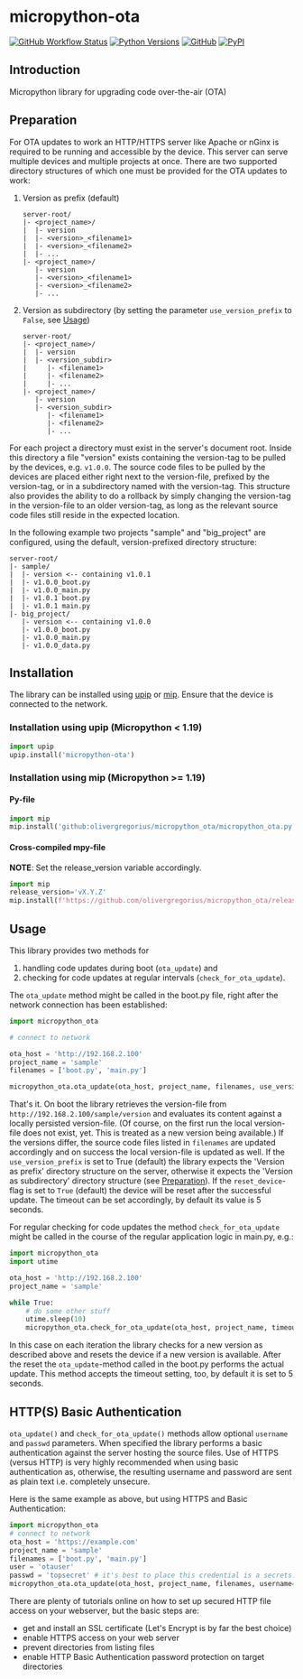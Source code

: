 # micropython-ota

[![GitHub Workflow Status](https://img.shields.io/github/workflow/status/olivergregorius/micropython_ota/Python%20Build?label=Python%20Build&logo=github)](https://github.com/olivergregorius/micropython_ota/actions/workflows/build.yml)
[![Python Versions](https://img.shields.io/pypi/pyversions/micropython-ota?label=Python)](https://pypi.org/project/micropython-ota/)
[![GitHub](https://img.shields.io/github/license/olivergregorius/micropython_ota?label=License)](https://github.com/olivergregorius/micropython_ota/blob/HEAD/LICENSE)
[![PyPI](https://img.shields.io/pypi/v/micropython-ota?label=PyPI)](https://pypi.org/project/micropython-ota/)

## Introduction

Micropython library for upgrading code over-the-air (OTA)

## Preparation

For OTA updates to work an HTTP/HTTPS server like Apache or nGinx is required to be running and accessible by the device. This server can serve multiple devices
and multiple projects at once. There are two supported directory structures of which one must be provided for the OTA updates to work:

1. Version as prefix (default)
    ```
    server-root/
    |- <project_name>/
    |  |- version
    |  |- <version>_<filename1>
    |  |- <version>_<filename2>
    |  |- ...
    |- <project_name>/
       |- version
       |- <version>_<filename1>
       |- <version>_<filename2>
       |- ...
    ```

2. Version as subdirectory (by setting the parameter `use_version_prefix` to `False`, see [Usage](#usage))
    ```
    server-root/
    |- <project_name>/
    |  |- version
    |  |- <version_subdir>
    |     |- <filename1>
    |     |- <filename2>
    |     |- ...
    |- <project_name>/
       |- version
       |- <version_subdir>
          |- <filename1>
          |- <filename2>
          |- ...
    ```

For each project a directory must exist in the server's document root. Inside this directory a file "version" exists containing the version-tag to be pulled
by the devices, e.g. `v1.0.0`. The source code files to be pulled by the devices are placed either right next to the version-file, prefixed by the version-tag,
or in a subdirectory named with the version-tag.
This structure also provides the ability to do a rollback by simply changing the version-tag in the version-file to an older version-tag, as long as the
relevant source code files still reside in the expected location.

In the following example two projects "sample" and "big_project" are configured, using the default, version-prefixed directory structure:

```
server-root/
|- sample/
|  |- version <-- containing v1.0.1
|  |- v1.0.0_boot.py
|  |- v1.0.0_main.py
|  |- v1.0.1 boot.py
|  |- v1.0.1 main.py
|- big_project/
   |- version <-- containing v1.0.0
   |- v1.0.0_boot.py
   |- v1.0.0_main.py
   |- v1.0.0_data.py
```

## Installation

The library can be installed using [upip](https://docs.micropython.org/en/latest/reference/glossary.html#term-upip) or
[mip](https://docs.micropython.org/en/latest/reference/packages.html). Ensure that the device is connected to the network.

### Installation using upip (Micropython < 1.19)

```python
import upip
upip.install('micropython-ota')
```

### Installation using mip (Micropython >= 1.19)

#### Py-file

```python
import mip
mip.install('github:olivergregorius/micropython_ota/micropython_ota.py')
```

#### Cross-compiled mpy-file

**NOTE**: Set the release_version variable accordingly.

```python
import mip
release_version='vX.Y.Z'
mip.install(f'https://github.com/olivergregorius/micropython_ota/releases/download/{release_version}/micropython_ota.mpy')
```

## Usage

This library provides two methods for

1. handling code updates during boot (`ota_update`) and
2. checking for code updates at regular intervals (`check_for_ota_update`).

The `ota_update` method might be called in the boot.py file, right after the network connection has been established:

```python
import micropython_ota

# connect to network

ota_host = 'http://192.168.2.100'
project_name = 'sample'
filenames = ['boot.py', 'main.py']

micropython_ota.ota_update(ota_host, project_name, filenames, use_version_prefix=True, reset_device=True, timeout=5)
```

That's it. On boot the library retrieves the version-file from `http://192.168.2.100/sample/version` and evaluates its content against a locally persisted
version-file. (Of course, on the first run the local version-file does not exist, yet. This is treated as a new version being available.)
If the versions differ, the source code files listed in `filenames` are updated accordingly and on success the local version-file is updated as well. If the
`use_version_prefix` is set to True (default) the library expects the 'Version as prefix' directory structure on the server, otherwise it expects the 'Version
as subdirectory' directory structure (see [Preparation](#preparation)). If the `reset_device`-flag is set to `True` (default) the device will be reset after the
successful update. The timeout can be set accordingly, by default its value is 5 seconds.

For regular checking for code updates the method `check_for_ota_update` might be called in the course of the regular application logic in main.py, e.g.:

```python
import micropython_ota
import utime

ota_host = 'http://192.168.2.100'
project_name = 'sample'

while True:
    # do some other stuff
    utime.sleep(10)
    micropython_ota.check_for_ota_update(ota_host, project_name, timeout=5)
```

In this case on each iteration the library checks for a new version as described above and resets the device if a new version is available. After the reset
the `ota_update`-method called in the boot.py performs the actual update. This method accepts the timeout setting, too, by default it is set to 5 seconds.

## HTTP(S) Basic Authentication

`ota_update()` and `check_for_ota_update()` methods allow optional `username` and `passwd` parameters.  When specified the library performs a basic
authentication against the server hosting the source files.  Use of HTTPS (versus HTTP) is very highly recommended when using basic authentication as,
otherwise, the resulting username and password are sent as plain text i.e. completely unsecure.

Here is the same example as above, but using HTTPS and Basic Authentication:

```python
import micropython_ota
# connect to network
ota_host = 'https://example.com'
project_name = 'sample'
filenames = ['boot.py', 'main.py']
user = 'otauser'
passwd = 'topsecret' # it's best to place this credential is a secrets.py file
micropython_ota.ota_update(ota_host, project_name, filenames, username=username, passwd=passwd, reset_device=True)
```

There are plenty of tutorials online on how to set up secured HTTP file access on your webserver, but the basic steps are:
- get and install an SSL certificate (Let's Encrypt is by far the best choice)
- enable HTTPS access on your web server
- prevent directories from listing files
- enable HTTP Basic Authentication password protection on target directories
